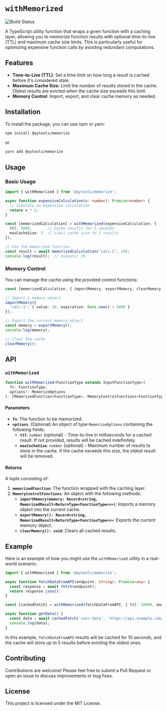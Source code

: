 # `withMemorized`

![Build Status](https://github.com/AnxinYang/aytools/actions/workflows/ci.yml/badge.svg)

A TypeScript utility function that wraps a given function with a caching layer, allowing you to memorize function results with optional time-to-live (TTL) and maximum cache size limits. This is particularly useful for optimizing expensive function calls by avoiding redundant computations.

## Features

- **Time-to-Live (TTL)**: Set a time limit on how long a result is cached before it's considered stale.
- **Maximum Cache Size**: Limit the number of results stored in the cache. Oldest results are evicted when the cache size exceeds this limit.
- **Memory Control**: Import, export, and clear cache memory as needed.

## Installation

To install the package, you can use npm or yarn:

```bash
npm install @aytools/memorize
```

or

```bash
yarn add @aytools/memorize
```

## Usage

### Basic Usage

```typescript
import { withMemorized } from '@aytools/memorize';

async function expensiveCalculation(x: number): Promise<number> {
  // Simulate an expensive calculation
  return x * 2;
}

const [memorizedCalculation] = withMemorized(expensiveCalculation, {
  ttl: 5000,       // Cache results for 5 seconds
  maxCacheSize: 3  // Limit cache size to 3 results
});

// Use the memorized function
const result = await memorizedCalculation('calc-1', 10);
console.log(result);  // Outputs: 20
```

### Memory Control

You can manage the cache using the provided control functions:

```typescript
const [memorizedCalculation, { importMemory, exportMemory, clearMemory }] = withMemorized(expensiveCalculation);

// Import a memory object
importMemory({
  'calc-1': { value: 20, expiration: Date.now() + 5000 }
});

// Export the current memory object
const memory = exportMemory();
console.log(memory);

// Clear the cache
clearMemory();
```

## API

### `withMemorized`

```typescript
function withMemorized<FunctionType extends InputFunctionType>(
  fn: FunctionType,
  options?: MemorizeOptions
): [MemorizedFunction<FunctionType>, MemoryControlFunctions<FunctionType>];
```

#### Parameters

- **`fn`**: The function to be memorized.
- **`options`**: (Optional) An object of type `MemorizeOptions` containing the following fields:
  - **`ttl`**: `number` (optional) - Time-to-live in milliseconds for a cached result. If not provided, results will be cached indefinitely.
  - **`maxCacheSize`**: `number` (optional) - Maximum number of results to store in the cache. If the cache exceeds this size, the oldest result will be removed.

#### Returns

A tuple consisting of:

1. **`memorizedFunction`**: The function wrapped with the caching layer.
2. **`MemoryControlFunctions`**: An object with the following methods:
   - **`importMemory(memory: Record<string, MemorizedResult<ReturnType<FunctionType>>>)`**: Imports a memory object into the current cache.
   - **`exportMemory(): Record<string, MemorizedResult<ReturnType<FunctionType>>>`**: Exports the current memory object.
   - **`clearMemory(): void`**: Clears all cached results.

## Example

Here is an example of how you might use the `withMemorized` utility in a real-world scenario:

```typescript
import { withMemorized } from '@aytools/memorize';

async function fetchDataFromAPI(endpoint: string): Promise<any> {
  const response = await fetch(endpoint);
  return response.json();
}

const [cachedFetch] = withMemorized(fetchDataFromAPI, { ttl: 10000, maxCacheSize: 5 });

async function getData() {
  const data = await cachedFetch('user-data', 'https://api.example.com/user/123');
  console.log(data);
}
```

In this example, `fetchDataFromAPI` results will be cached for 10 seconds, and the cache will store up to 5 results before evicting the oldest ones.

## Contributing

Contributions are welcome! Please feel free to submit a Pull Request or open an issue to discuss improvements or bug fixes.

## License

This project is licensed under the MIT License.